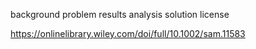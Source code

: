 background
problem
results
analysis
solution
license

https://onlinelibrary.wiley.com/doi/full/10.1002/sam.11583